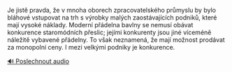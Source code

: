 
Je jistě pravda, že v mnoha oborech zpracovatelského průmyslu by bylo bláhové vstupovat na trh s výrobky malých zaostávajících podniků, které mají vysoké náklady. Moderní přádelna bavlny se nemusí obávat konkurence staromódních přeslic; jejími konkurenty jsou jiné víceméně náležitě vybavené přádelny. To však neznamená, že mají možnost prodávat za monopolní ceny. I mezi velkými podniky je konkurence.

[🔊 Poslechnout audio](/data/7-paragraphs/audio/chapter_67/para_001-Je-jist-pravda-e-v-mnoha-oborech-zpracovatelsk.mp3)
